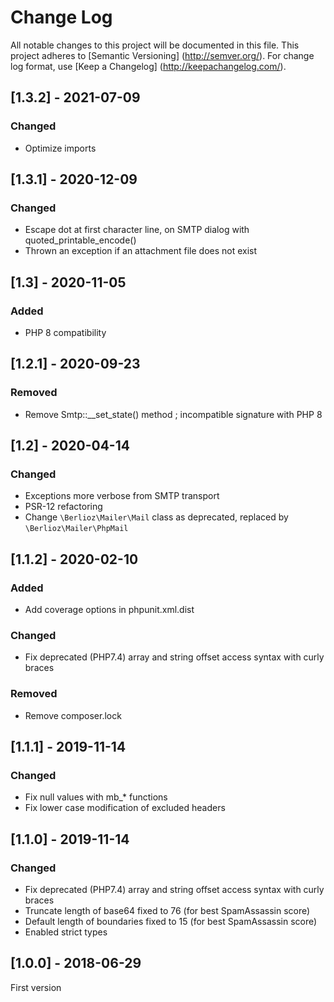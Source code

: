 # Change Log

All notable changes to this project will be documented in this file. This project adheres
to [Semantic Versioning] (http://semver.org/). For change log format,
use [Keep a Changelog] (http://keepachangelog.com/).

## [1.3.2] - 2021-07-09

### Changed

- Optimize imports

## [1.3.1] - 2020-12-09

### Changed

- Escape dot at first character line, on SMTP dialog with quoted_printable_encode()
- Thrown an exception if an attachment file does not exist

## [1.3] - 2020-11-05

### Added

- PHP 8 compatibility

## [1.2.1] - 2020-09-23

### Removed

- Remove Smtp::__set_state() method ; incompatible signature with PHP 8

## [1.2] - 2020-04-14

### Changed

- Exceptions more verbose from SMTP transport
- PSR-12 refactoring
- Change `\Berlioz\Mailer\Mail` class as deprecated, replaced by `\Berlioz\Mailer\PhpMail`

## [1.1.2] - 2020-02-10

### Added

- Add coverage options in phpunit.xml.dist

### Changed

- Fix deprecated (PHP7.4) array and string offset access syntax with curly braces

### Removed

- Remove composer.lock

## [1.1.1] - 2019-11-14

### Changed

- Fix null values with mb_* functions
- Fix lower case modification of excluded headers

## [1.1.0] - 2019-11-14

### Changed

- Fix deprecated (PHP7.4) array and string offset access syntax with curly braces
- Truncate length of base64 fixed to 76 (for best SpamAssassin score)
- Default length of boundaries fixed to 15 (for best SpamAssassin score)
- Enabled strict types

## [1.0.0] - 2018-06-29

First version
